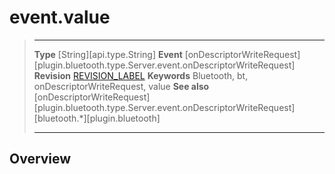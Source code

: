 # event.value

> --------------------- ------------------------------------------------------------------------------------------
> __Type__              [String][api.type.String]
> __Event__             [onDescriptorWriteRequest][plugin.bluetooth.type.Server.event.onDescriptorWriteRequest]
> __Revision__          [REVISION_LABEL](REVISION_URL)
> __Keywords__          Bluetooth, bt, onDescriptorWriteRequest, value
> __See also__          [onDescriptorWriteRequest][plugin.bluetooth.type.Server.event.onDescriptorWriteRequest]
>						[bluetooth.*][plugin.bluetooth]
> --------------------- ------------------------------------------------------------------------------------------

## Overview
